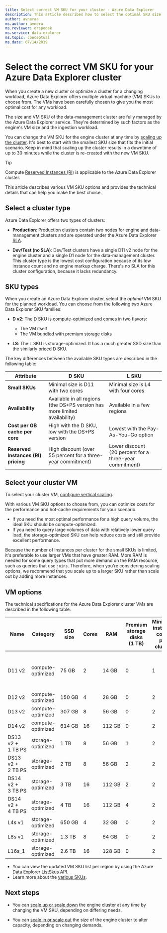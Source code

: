 ```yaml
---
title: Select correct VM SKU for your cluster - Azure Data Explorer
description: This article describes how to select the optimal SKU size for Azure Data Explorer cluster.
author: avneraa
ms.author: avnera
ms.reviewer: orspodek
ms.service: data-explorer
ms.topic: conceptual
ms.date: 07/14/2019
---
```


# Select the correct VM SKU for your Azure Data Explorer cluster 

When you create a new cluster or optimize a cluster for a changing workload, Azure Data Explorer offers multiple virtual machine (VM) SKUs to choose from. The VMs have been carefully chosen to give you the most optimal cost for any workload. 

The size and VM SKU of the data-management cluster are fully managed by the Azure Data Explorer service. They're determined by such factors as the engine's VM size and the ingestion workload. 

You can change the VM SKU for the engine cluster at any time by [scaling up the cluster](manage-cluster-vertical-scaling.md). It's best to start with the smallest SKU size that fits the initial scenario. Keep in mind that scaling up the cluster results in a downtime of up to 30 minutes while the cluster is re-created with the new VM SKU.

> [!TIP]
> Compute [Reserved Instances (RI)](https://docs.microsoft.com/azure/virtual-machines/windows/prepay-reserved-vm-instances) is applicable to the Azure Data Explorer cluster.  

This article describes various VM SKU options and provides the technical details that can help you make the best choice.

## Select a cluster type

Azure Data Explorer offers two types of clusters:

* **Production**: Production clusters contain two nodes for engine and data-management clusters and are operated under the Azure Data Explorer [SLA](https://azure.microsoft.com/support/legal/sla/data-explorer/v1_0/).

* **Dev/Test (no SLA)**: Dev/Test clusters have a single D11 v2 node for the engine cluster and a single D1 node for the data-management cluster. This cluster type is the lowest cost configuration because of its low instance count and no engine markup charge. There's no SLA for this cluster configuration, because it lacks redundancy.

## SKU types

When you create an Azure Data Explorer cluster, select the *optimal* VM SKU for the planned workload. You can choose from the following two Azure Data Explorer SKU families:

* **D v2**: The D SKU is compute-optimized and comes in two flavors:
    * The VM itself
    * The VM bundled with premium storage disks

* **LS**: The L SKU is storage-optimized. It has a much greater SSD size than the similarly priced D SKU.

The key differences between the available SKU types are described in the following table:
 
| Attribute | D SKU | L SKU |
|---|---|---
|**Small SKUs**|Minimal size is D11 with two cores|Minimal size is L4 with four cores |
|**Availability**|Available in all regions (the DS+PS version has more limited availability)|Available in a few regions |
|**Cost per&nbsp;GB cache per core**|High with the D SKU, low with the DS+PS version|Lowest with the Pay-As-You-Go option |
|**Reserved Instances (RI) pricing**|High discount (over 55&nbsp;percent for a three-year commitment)|Lower discount (20&nbsp;percent for a three-year commitment) |  

## Select your cluster VM 

To select your cluster VM, [configure vertical scaling](manage-cluster-vertical-scaling.md#configure-vertical-scaling). 

With various VM SKU options to choose from, you can optimize costs for the performance and hot-cache requirements for your scenario. 
* If you need the most optimal performance for a high query volume, the ideal SKU should be compute-optimized. 
* If you need to query large volumes of data with relatively lower query load, the storage-optimized SKU can help reduce costs and still provide excellent performance.

Because the number of instances per cluster for the small SKUs is limited, it's preferable to use larger VMs that have greater RAM. More RAM is needed for some query types that put more demand on the RAM resource, such as queries that use `joins`. Therefore, when you're considering scaling options, we recommend that you scale up to a larger SKU rather than scale out by adding more instances.

## VM options

The technical specifications for the Azure Data Explorer cluster VMs are described in the following table:

|**Name**| **Category** | **SSD size** | **Cores** | **RAM** | **Premium storage disks (1&nbsp;TB)**| **Minimum instance count per cluster** | **Maximum instance count per cluster**
|---|---|---|---|---|---|---|---
|D11 v2| compute-optimized | 75&nbsp;GB    | 2 | 14&nbsp;GB | 0 | 1 | 8 (except for dev/test SKU, which is 1)
|D12 v2| compute-optimized | 150&nbsp;GB   | 4 | 28&nbsp;GB | 0 | 2 | 16
|D13 v2| compute-optimized | 307&nbsp;GB   | 8 | 56&nbsp;GB | 0 | 2 | 1,000
|D14 v2| compute-optimized | 614&nbsp;GB   | 16| 112&nbsp;GB | 0 | 2 | 1,000
|DS13 v2 + 1&nbsp;TB&nbsp;PS| storage-optimized | 1&nbsp;TB | 8 | 56&nbsp;GB | 1 | 2 | 1,000
|DS13 v2 + 2&nbsp;TB&nbsp;PS| storage-optimized | 2&nbsp;TB | 8 | 56&nbsp;GB | 2 | 2 | 1,000
|DS14 v2 + 3&nbsp;TB&nbsp;PS| storage-optimized | 3&nbsp;TB | 16 | 112&nbsp;GB | 2 | 2 | 1,000
|DS14 v2 + 4&nbsp;TB&nbsp;PS| storage-optimized | 4&nbsp;TB | 16 | 112&nbsp;GB | 4 | 2 | 1,000
|L4s v1| storage-optimized | 650&nbsp;GB | 4 | 32&nbsp;GB | 0 | 2 | 16
|L8s v1| storage-optimized | 1.3&nbsp;TB | 8 | 64&nbsp;GB | 0 | 2 | 1,000
|L16s_1| storage-optimized | 2.6&nbsp;TB | 16| 128&nbsp;GB | 0 | 2 | 1,000

* You can view the updated VM SKU list per region by using the Azure Data Explorer [ListSkus API](/dotnet/api/microsoft.azure.management.kusto.clustersoperationsextensions.listskus?view=azure-dotnet). 
* Learn more about the [various SKUs](/azure/virtual-machines/windows/sizes). 

## Next steps

* You can [scale up or scale down](manage-cluster-vertical-scaling.md) the engine cluster at any time by changing the VM SKU, depending on differing needs. 

* You can [scale in or scale out](manage-cluster-horizontal-scaling.md) the size of the engine cluster to alter capacity, depending on changing demands.

